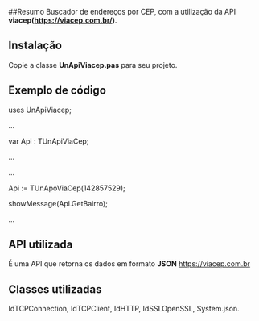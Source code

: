 ##Resumo
Buscador de endereços por CEP, com a utilização da API **viacep(https://viacep.com.br/)**.

## Instalação
Copie a classe **UnApiViacep.pas** para seu projeto.

## Exemplo de código
<p>uses UnApiViacep;</p>
<p>...</p>
<p>var Api : TUnApiViaCep;</p>
<p>...</p>
<p>...</p>
<p>Api := TUnApoViaCep(142857529); </p>
<p>showMessage(Api.GetBairro);</p>
<p>...</p>

## API utilizada
É uma API que retorna os dados em formato **JSON** https://viacep.com.br

## Classes utilizadas
IdTCPConnection, IdTCPClient, IdHTTP, IdSSLOpenSSL, System.json.  

